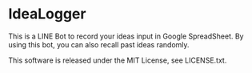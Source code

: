 # IdeaLogger
This is a LINE Bot to record your ideas input in Google SpreadSheet. By using this bot, you can also recall past ideas randomly.

This software is released under the MIT License, see LICENSE.txt.
